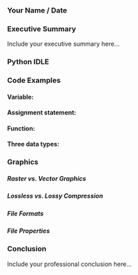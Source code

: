### Your Name / Date

### Executive Summary 
Include your executive summary here...

### Python IDLE

### Code Examples
#### Variable:
#### Assignment statement:
#### Function:
#### Three data types:

### Graphics

##### Raster vs. Vector Graphics
##### Lossless vs. Lossy Compression
##### File Formats
##### File Properties

### Conclusion

Include your professional conclusion here...
